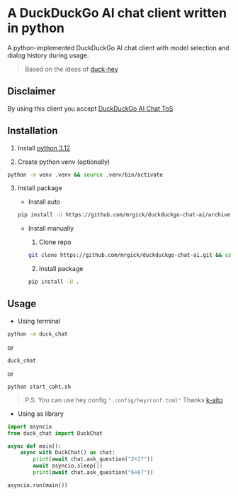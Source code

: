 # A DuckDuckGo AI chat client written in python

A python-implemented DuckDuckGo AI chat client with model selection and dialog history during usage. 

> Based on the ideas of [duck-hey](https://github.com/b1ek/hey)

## Disclaimer
By using this client you accept [DuckDuckGo AI Chat ToS](https://duckduckgo.com/aichat/privacy-terms)


## Installation
1. Install [python 3.12](https://www.python.org/downloads/)

2. Create python venv (optionally)

 ```bash
 python -m venv .venv && source .venv/bin/activate
 ```

3. Install package

   - Install auto
   ```bash
   pip install -U https://github.com/mrgick/duckduckgo-chat-ai/archive/master.zip
   ```
   - Install manually
     1. Clone repo

       ```bash
       git clone https://github.com/mrgick/duckduckgo-chat-ai.git && cd duckduckgo-chat-ai
       ```
     2. Install package

       ```bash
       pip install -U .
       ```

## Usage
- Using terminal
```bash
python -m duck_chat
```
or
```
duck_chat
```
or
```
python start_caht.sh
```

> P.S. You can use hey config ```".config/hey/conf.toml"``` Thanks [k-aito](https://github.com/mrgick/duckduckgo-chat-ai/pull/1)


- Using as library
```py
import asyncio
from duck_chat import DuckChat

async def main():
    async with DuckChat() as chat:
        print(await chat.ask_question("2+2?"))
        await asyncio.sleep(1)
        print(await chat.ask_question("6+6?"))

asyncio.run(main())
```
